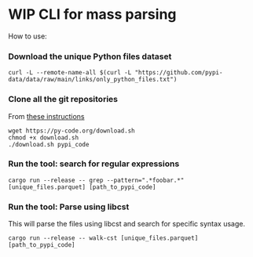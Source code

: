 # WIP CLI for mass parsing

How to use:

### Download the unique Python files dataset

```shell
curl -L --remote-name-all $(curl -L "https://github.com/pypi-data/data/raw/main/links/only_python_files.txt")
```

### Clone all the git repositories

From [these instructions](https://py-code.org/download)

```shell
wget https://py-code.org/download.sh
chmod +x download.sh
./download.sh pypi_code
```

### Run the tool: search for regular expressions

```shell
cargo run --release -- grep --pattern=".*foobar.*" [unique_files.parquet] [path_to_pypi_code]
```

### Run the tool: Parse using libcst

This will parse the files using libcst and search for specific syntax usage.

```shell
cargo run --release -- walk-cst [unique_files.parquet] [path_to_pypi_code]
```
